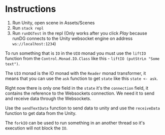 # Instructions

1. Run Unity, open scene in Assets/Scenes
2. Run `stack repl` 
3. Run `runDGTest` in the repl (Only works after you click *Play* because runDG connects to the Unity websocket engine on address `ws://localhost:1234`)

To run something that is `IO` in the `UIO` monad you must use the `liftIO` function from the `Control.Monad.IO.Class` like this - `liftIO (putStrLn "Some text")`.

The `UIO` monad is the IO monad with the `Reader` monad transformer, it means that you can use the `ask` function to get `state` like this `state <- ask`.

Right now there is only one field in the `state` it's the `connection` field, it contains the reference to the Websockets connection. We need it to send and receive data through the Websockets.

Use the `sendTextData` function to send data to unity and use the `receiveData` function to get data from the Unity.

The `forkIO` can be used to run something in an another thread so it's execution will not block the `IO`.

